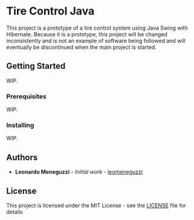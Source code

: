 # Tire Control Java

This project is a prototype of a tire control system using Java Swing with Hibernate. Because it is a prototype, this project will be changed inconsistently and is not an example of software being followed and will eventually be discontinued when the main project is started.

## Getting Started

WIP.
<!--
These instructions will get you a copy of the project up and running on your local machine for development and testing purposes. See deployment for notes on how to deploy the project on a live system.
-->

### Prerequisites

WIP.
<!--
What things you need to install the software and how to install them>

```
Give examples
```
-->

### Installing

WIP.
<!--
A step by step series of examples that tell you have to get a development env running

Say what the step will be

```
Give the example
```

And repeat

```
until finished
```

End with an example of getting some data out of the system or using it for a little demo
-->

## Authors

* **Leonardo Meneguzzi** - *Initial work* - [leomeneguzzi](https://github.com/leomeneguzzi)
<!--
See also the list of [contributors](https://github.com/your/project/contributors) who participated in this project. -->

## License

This project is licensed under the MIT License - see the [LICENSE](LICENSE) file for details
